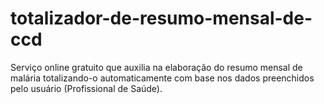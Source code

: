 # totalizador-de-resumo-mensal-de-ccd
Serviço online gratuito que auxilia na elaboração do resumo mensal de malária totalizando-o automaticamente com base nos dados preenchidos pelo usuário (Profissional de Saúde).